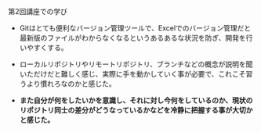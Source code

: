 第2回講座での学び
- Gitはとても便利なバージョン管理ツールで、Excelでのバージョン管理だと最新版のファイルがわからなくなるというあるあるな状況を防ぎ、開発を行いやすくする。

- ローカルリポジトリやリモートリポジトリ、ブランチなどの概念が説明を聞いただけだと難しく感じ、実際に手を動かしていく事が必要で、これこそ習うより慣れろなのかと感じた。

- **また自分が何をしたいかを意識し、それに対し今何をしているのか、現状のリポジトリ同士の差分がどうなっているかなどを冷静に把握する事が大切かと感じた。**
